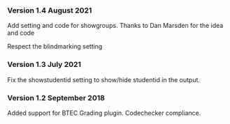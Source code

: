 ### Version 1.4 August 2021
Add setting and code for showgroups. Thanks to Dan Marsden for the idea and code

Respect the blindmarking setting
### Version 1.3 July 2021
Fix the showstudentid setting to show/hide studentid in the output.
### Version 1.2 September 2018
Added support for BTEC Grading plugin. Codechecker compliance.
